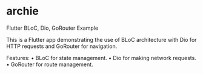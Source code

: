 # archie
Flutter BLoC, Dio, GoRouter Example

This is a Flutter app demonstrating the use of BLoC architecture with Dio for HTTP requests and GoRouter for navigation.

Features:
	•	BLoC for state management.
	•	Dio for making network requests.
	•	GoRouter for route management.

